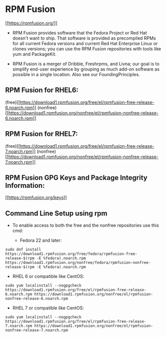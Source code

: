 RPM Fusion
==========
[[https://rpmfusion.org/]]

+ RPM Fusion provides software that the Fedora Project or Red Hat doesn't 
  want to ship. That software is provided as precompiled RPMs for all current
  Fedora versions and current Red Hat Enterprise Linux or clones versions; you
  can use the RPM Fusion repositories with tools like yum and PackageKit.

+ RPM Fusion is a merger of Dribble, Freshrpms, and Livna; our goal is to
  simplify end-user experience by grouping as much add-on software as possible
  in a single location. Also see our FoundingPrinciples.


RPM Fusion for RHEL6:
---------------------
(free)[[https://download1.rpmfusion.org/free/el/rpmfusion-free-release-6.noarch.rpm]]
(nonfree)[[https://download1.rpmfusion.org/nonfree/el/rpmfusion-nonfree-release-6.noarch.rpm]]

RPM Fusion for RHEL7:
---------------------
(free)[[https://download1.rpmfusion.org/free/el/rpmfusion-free-release-7.noarch.rpm]]
(nonfree)[[https://download1.rpmfusion.org/nonfree/el/rpmfusion-nonfree-release-7.noarch.rpm]]

RPM Fusion GPG Keys and Package Integrity Information:
------------------------------------------------------
[[https://rpmfusion.org/keys]]


Command Line Setup using rpm
----------------------------

+ To enable access to both the free and the nonfree repositories use this cmd:

  - Fedora 22 and later:
```
sudo dnf install https://download1.rpmfusion.org/free/fedora/rpmfusion-free-release-$(rpm -E %fedora).noarch.rpm https://download1.rpmfusion.org/nonfree/fedora/rpmfusion-nonfree-release-$(rpm -E %fedora).noarch.rpm
```

  - RHEL 6 or compatible like CentOS:
```
sudo yum localinstall --nogpgcheck https://download1.rpmfusion.org/free/el/rpmfusion-free-release-6.noarch.rpm https://download1.rpmfusion.org/nonfree/el/rpmfusion-nonfree-release-6.noarch.rpm
```

  - RHEL 7 or compatible like CentOS:
```
sudo yum localinstall --nogpgcheck https://download1.rpmfusion.org/free/el/rpmfusion-free-release-7.noarch.rpm https://download1.rpmfusion.org/nonfree/el/rpmfusion-nonfree-release-7.noarch.rpm
```

